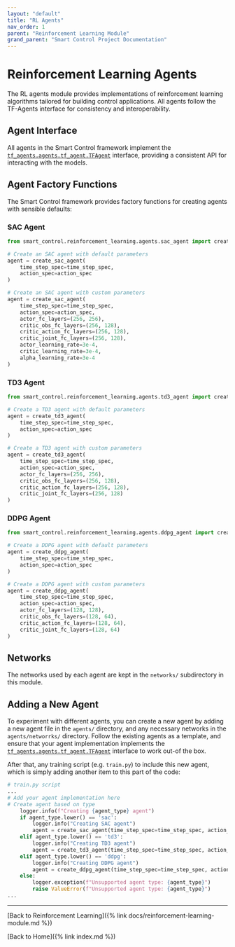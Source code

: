 ```yaml
---
layout: "default"
title: "RL Agents"
nav_order: 1
parent: "Reinforcement Learning Module"
grand_parent: "Smart Control Project Documentation"
---
```


# Reinforcement Learning Agents

The RL agents module provides implementations of reinforcement learning algorithms tailored for building control applications. All agents follow the TF-Agents interface for consistency and interoperability.

## Agent Interface

All agents in the Smart Control framework implement the [`tf_agents.agents.tf_agent.TFAgent`](https://www.tensorflow.org/agents/api_docs/python/tf_agents/agents/TFAgent) interface, providing a consistent API for interacting with the models.

## Agent Factory Functions

The Smart Control framework provides factory functions for creating agents with sensible defaults:

### SAC Agent

```python
from smart_control.reinforcement_learning.agents.sac_agent import create_sac_agent

# Create an SAC agent with default parameters
agent = create_sac_agent(
    time_step_spec=time_step_spec,
    action_spec=action_spec
)

# Create an SAC agent with custom parameters
agent = create_sac_agent(
    time_step_spec=time_step_spec,
    action_spec=action_spec,
    actor_fc_layers=(256, 256),
    critic_obs_fc_layers=(256, 128),
    critic_action_fc_layers=(256, 128),
    critic_joint_fc_layers=(256, 128),
    actor_learning_rate=3e-4,
    critic_learning_rate=3e-4,
    alpha_learning_rate=3e-4
)
```

### TD3 Agent
```python
from smart_control.reinforcement_learning.agents.td3_agent import create_td3_agent

# Create a TD3 agent with default parameters
agent = create_td3_agent(
    time_step_spec=time_step_spec,
    action_spec=action_spec
)

# Create a TD3 agent with custom parameters
agent = create_td3_agent(
    time_step_spec=time_step_spec,
    action_spec=action_spec,
    actor_fc_layers=(256, 256),
    critic_obs_fc_layers=(256, 128),
    critic_action_fc_layers=(256, 128),
    critic_joint_fc_layers=(256, 128)
)
```

### DDPG Agent
```python
from smart_control.reinforcement_learning.agents.ddpg_agent import create_ddpg_agent

# Create a DDPG agent with default parameters
agent = create_ddpg_agent(
    time_step_spec=time_step_spec,
    action_spec=action_spec
)

# Create a DDPG agent with custom parameters
agent = create_ddpg_agent(
    time_step_spec=time_step_spec,
    action_spec=action_spec,
    actor_fc_layers=(128, 128),
    critic_obs_fc_layers=(128, 64),
    critic_action_fc_layers=(128, 64),
    critic_joint_fc_layers=(128, 64)
)
```

## Networks
The networks used by each agent are kept in the `networks/` subdirectory in this module.

## Adding a New Agent
To experiment with different agents, you can create a new agent by adding a new agent file in the `agents/` directory,
and any necessary networks in the `agents/networrks/` directory. Follow the existing agents as a template,
and ensure that your agent implementation implements the 
[`tf_agents.agents.tf_agent.TFAgent`](https://www.tensorflow.org/agents/api_docs/python/tf_agents/agents/TFAgent) interface to work out-of
the box.

After that, any training script (e.g. `train.py`) to include this new agent, which is simply adding another item to
this part of the code:
```python
# train.py script
...
# Add your agent implementation here
# Create agent based on type
    logger.info(f"Creating {agent_type} agent")
    if agent_type.lower() == 'sac':
        logger.info("Creating SAC agent")
        agent = create_sac_agent(time_step_spec=time_step_spec, action_spec=action_spec)
    elif agent_type.lower() == 'td3':
        logger.info("Creating TD3 agent")
        agent = create_td3_agent(time_step_spec=time_step_spec, action_spec=action_spec)
    elif agent_type.lower() == 'ddpg':
        logger.info("Creating DDPG agent")
        agent = create_ddpg_agent(time_step_spec=time_step_spec, action_spec=action_spec)
    else:
        logger.exception(f"Unsupported agent type: {agent_type}")
        raise ValueError(f"Unsupported agent type: {agent_type}")
...
```

---

[Back to Reinforcement Learning]({% link docs/reinforcement-learning-module.md %})

[Back to Home]({% link index.md %})
